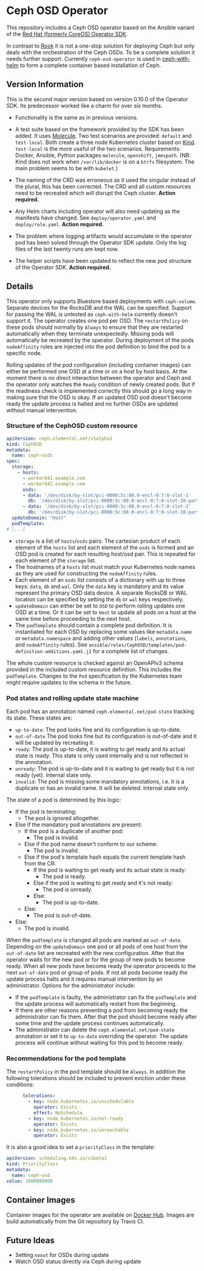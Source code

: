 # Ceph OSD Operator

This repository includes a Ceph OSD operator based on the Ansible variant of the
[Red Hat (formerly CoreOS) Operator SDK](https://github.com/operator-framework/operator-sdk).

In contrast to [Rook](https://github.com/rook/rook) it is not a one-stop solution for deploying Ceph but only deals
with the orchestration of the Ceph OSDs. To be a complete solution it needs further support. Currently 
`ceph-osd-operator` is used in [ceph-with-helm](https://github.com/elemental-lf/ceph-with-helm) to form a complete
container based installation of Ceph.

## Version Information

This is the second major version based on version 0.10.0 of the Operator SDK. Its predecessor worked like 
a charm for over six months.

* Functionality is the same as in previous versions.

* A test suite based on the framework provided by the SDK has been added. It uses
  [Molecule](https://molecule.readthedocs.io/en/stable/). Two test scenarios are provided: `default` and `test-local`.
  Both create a three node Kubernetes cluster based on [Kind](https://github.com/kubernetes-sigs/kind). `test-local`
  is the more useful of the two scenarios. Requirements: Docker, Ansible, Python packages `molecule`, `openshift`,
  `jmespath`. (NB: Kind does not work when `/var/lib/docker` is on a `btrfs` filesystem. The main problem seems
  to be with `kubelet`.)

* The naming of the CRD was erroneous as it used the singular instead of the plural, this has been corrected. The CRD
  and all custom resources need to be recreated which will disrupt the Ceph cluster. **Action required.**

* Any Helm charts including operator will also need updating as the manifests have changed.
  See `deploy/operator.yaml` and `deploy/role.yaml`. **Action required.**

* The problem where logging artifacts would accumulate in the operator pod has been solved through the Operator SDK
  update. Only the log files of the last twenty runs are kept now.

* The helper scripts have been updated to reflect the new pod structure of the Operator SDK. **Action required.**

## Details

This operator only supports Bluestore based deployments with `ceph-volume`. Separate devices for the RocksDB and 
the WAL can be specified. Support for passing the WAL is untested as `ceph-with-helm` currently doesn't support it.
The operator creates one pod per OSD. The `restartPolicy` on these pods should normally by `Always` to ensure that
they are restarted automatically when they terminate unexpectedly. Missing pods will automatically be recreated by 
the operator. During deployment of the pods `nodeAffinity` rules are injected into the pod definition to bind the pod
to a specific node.

Rolling updates of the pod configuration (including container images) can either be performed one OSD at a time or 
on a host by host basis. At the moment there is no direct interaction between the operator and Ceph and the operator
only watches the `Ready` condition of newly created pods. But if the readiness check is implemented correctly
this should go a long way in making sure that the OSD is okay. If an updated OSD pod doesn't become ready the update
process is halted and no further OSDs are updated without manual intervention.

### Structure of the CephOSD custom resource

```yaml
apiVersion: ceph.elemental.net/v1alpha1
kind: CephOSD
metadata:
  name: ceph-osds
spec:
  storage:
    - hosts:
      - worker041.example.com
      - worker042.example.com
      osds:
      - data: '/dev/disk/by-slot/pci-0000:5c:00.0-encl-0:7:0-slot-1'
        db: '/dev/disk/by-slot/pci-0000:5c:00.0-encl-0:7:0-slot-10-part1'
      - data: '/dev/disk/by-slot/pci-0000:5c:00.0-encl-0:7:0-slot-2'
        db: '/dev/disk/by-slot/pci-0000:5c:00.0-encl-0:7:0-slot-10-part2'
  updateDomain: "Host"
  podTemplate:
# [...]
```

* `storage` is a list of `hosts`/`osds` pairs. The cartesian product of each element of the `hosts` list and each
  element of the `osds` is formed and an OSD pod is created for each resulting host/osd pair. This is repeated for
  each element of the `storage` list.
* The hostnames of a `hosts` list must match your Kubernetes node names as they are used for constructing the 
  `nodeAffinity` rules.
* Each element of an `osds` list consists of a dictionary with up to three keys: `data`, `db` and `wal`. Only the `data`
  key is mandatory and its value represent the primary OSD data device. A separate RocksDB or WAL location can be
  specified by setting the `db` or `wal` keys respectively.
* `updateDomain` can either be set to `OSD` to perform rolling updates one OSD at a time. Or it can be set to `Host`
  to update all pods on a host at the same time before proceeding to the next host.
* The `podTemplate` should contain a complete pod definition. It is instantiated for each OSD by replacing some values
  like `metadata.name` or `metadata.namespace` and adding other values (`labels`, `annotations`, and `nodeAffinity` 
  rules). See `ansible/roles/CephOSD/templates/pod-definition-additions.yaml.j2` for a complete list of changes.
  
The whole custom resource is checked against an OpenAPIv3 schema provided in the included custom resource definition.
This includes the `podTemplate`. Changes to the `Pod` specification by the Kubernetes team might require updates
to the schema in the future.

### Pod states and rolling update state machine

Each pod has an annotation named `ceph.elemental.net/pod-state` tracking its state. These states are:

* `up-to-date`: The pod looks fine and its configuration is up-to-date.
* `out-of-date` The pod looks fine but its configuration is out-of-date and it will be updated by recreating it.
* `ready`: The pod is up-to-date, it is waiting to get ready and its actual state is ready. This state is only
  used internally and is not reflected in the annotation.
* `unready`: The pod is up-to-date and it is waiting to get ready but it is not ready (yet). Internal state only.
* `invalid`: The pod is missing some mandatory annotations, i.e. it is a duplicate or has an invalid name. 
  It will be deleted. Internal state only.

The state of a pod is determined by this logic:

* If the pod is terminating:
    * The pod is ignored altogether.
* Else if the mandatory pod annotations are present:
    * If the pod is a duplicate of another pod:
        * The pod is invalid.
    * Else if the pod name doesn't conform to our scheme:
        * The pod is invalid.
    * Else if the pod's template hash equals the current template hash from the CR:
        * If the pod is waiting to get ready and its actual state is ready:
            * The pod is ready.
        * Else if the pod is waiting to get ready and it's not ready:
            * The pod is unready.
        * Else:
            * The pod is up-to-date.
    * Else:
        * The pod is out-of-date.
* Else:
    * The pod is invalid.

When the `podTemplate` is changed all pods are marked as `out-of-date`. Depending on the `updateDomain` one pod 
or all pods of one host from the `out-of-date` list are recreated with the new configuration. After that the
operator waits for the new pod or for the group of new pods to become ready. When all new pods have become ready the
operator proceeds to the next `out-of-date` pod or group of pods. If not all pods become ready the update process
halts and it requires manual intervention by an administrator. Options for the administrator include:

* If the `podTemplate` is faulty, the administrator can fix the `podTemplate` and the update process will 
  automatically restart from the beginning.
* If there are other reasons preventing a pod from becoming ready the administrator can fix them. After that the pod 
  should become ready after some time and the update process continues automatically.
* The administrator can delete the `ceph.elemental.net/pod-state` annotation or set it to `up-to-date` overriding the
  operator. The update process will continue without waiting for this pod to become ready. 
 
### Recommendations for the pod template

The `restartPolicy` in the pod template should be `Always`. In addition the following tolerations should be included
to prevent eviction under these conditions:

```yaml
      tolerations:
        - key: node.kubernetes.io/unschedulable
          operator: Exists
          effect: NoSchedule
        - key: node.kubernetes.io/not-ready
          operator: Exists
        - key: node.kubernetes.io/unreachable
          operator: Exists
```

It is also a good idea to set a `priorityClass` in the template:
  
```yaml
apiVersion: scheduling.k8s.io/v1beta1
kind: PriorityClass
metadata:
  name: ceph-osd
value: 1000000000

```
  
## Container Images

Container images for the operator are available on [Docker Hub](https://hub.docker.com/r/elementalnet/ceph-osd-operator/).
Images are build automatically from the Git repository by Travis CI.

## Future Ideas

* Setting `noout` for OSDs during update
* Watch OSD status directly via Ceph during update
